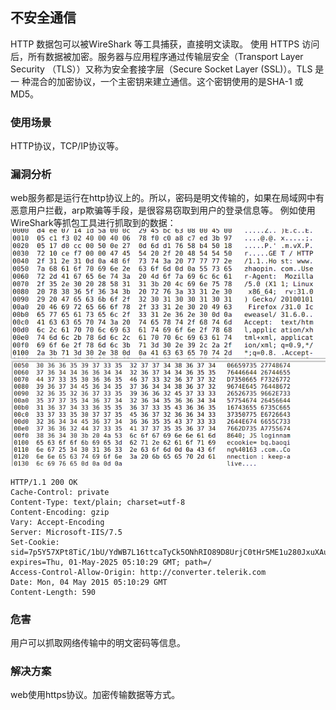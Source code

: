 ## 不安全通信
HTTP 数据包可以被WireShark 等工具捕获，直接明文读取。
使用 HTTPS 访问后，所有数据被加密。服务器与应用程序通过传输层安全（Transport
Layer Security （TLS））又称为安全套接字层（Secure Socket Layer (SSL)）。TLS 是一
种混合的加密协议，一个主密钥来建立通信。这个密钥使用的是SHA-1 或MD5。

### 使用场景
HTTP协议，TCP/IP协议等。

### 漏洞分析
web服务都是运行在http协议上的。所以，密码是明文传输的，如果在局域网中有恶意用户拦截，arp欺骗等手段，是很容易窃取到用户的登录信息等。
例如使用WireShark等抓包工具进行抓取到的数据：
![抓取到的数据](http_data.png)
![抓取到的用户名密码数据](http_data1.png)

```
HTTP/1.1 200 OK
Cache-Control: private
Content-Type: text/plain; charset=utf-8
Content-Encoding: gzip
Vary: Accept-Encoding
Server: Microsoft-IIS/7.5
Set-Cookie: sid=7p5Y57XPt8TiC/1bU/YdWB7L16ttcaTyCk5ONhRIO89D8UrjC0tHr5ME1u280JxuXAuDwtZEW89W8tEio2nRIPTZhGI8X67UXWjTHBsthFzIisPXoWztU0hYItLkYLlnE6VXnjS/pBhWjhKKHhKv+KSAQGQ=; expires=Thu, 01-May-2025 05:10:29 GMT; path=/
Access-Control-Allow-Origin: http://converter.telerik.com
Date: Mon, 04 May 2015 05:10:29 GMT
Content-Length: 590

```

### 危害
用户可以抓取网络传输中的明文密码等信息。

### 解决方案
web使用https协议。加密传输数据等方式。